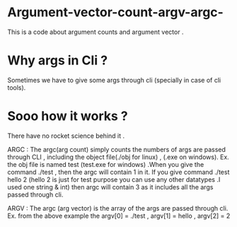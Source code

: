 # Argument-vector-count-argv-argc-
This is a code about argument counts and argument vector . 

# Why args in Cli ?
Sometimes we have to give some args through cli (specially in case of cli tools). 

# Sooo how it works ?
There have no rocket science behind it . 

ARGC : The argc(arg count) simply counts the numbers of args are passed through CLI , including the 
object file(./obj for linux) , (.exe on windows).
 Ex. the obj file is named test (test.exe for windows) .When you give the command ./test , then the argc will contain 1 in it. If you 
 give command ./test hello 2 (hello 2 is just for test purpose you can use any other datatypes .I used one string & int) then argc 
 will contain 3 as it includes all the args passed through cli.

ARGV : The argc (arg vector) is the array of the args are passed through cli. 
Ex. from the above example the argv[0] = ./test , argv[1] = hello , argv[2] = 2
